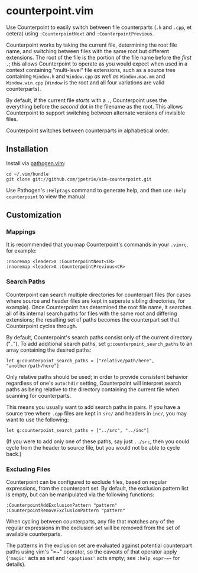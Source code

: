 # counterpoint.vim

Use Counterpoint to easily switch between file counterparts
(`.h` and `.cpp`, et cetera) using `:CounterpointNext` and 
`:CounterpointPrevious`.

Counterpoint works by taking the current file, determining the root file
name, and switching between files with the same root but different extensions.
The root of the file is the portion of the file name before the *first* `.`;
this allows Counterpoint to operate as you would expect when used in a
context containing "multi-level" file extensions, such as a source tree
containing `Window.h` and `Window.cpp` *as well as* `Window.mac.mm` and
`Window.win.cpp` (`Window` is the root and all four variations are valid
counterparts).

By default, if the current file *starts* with a `.`, Counterpoint uses the
everything before the *second* dot in the filename as the root. This allows
Counterpoint to support switching between alternate versions of invisible
files.

Counterpoint switches between counterparts in alphabetical order.  

## Installation

Install via [pathogen.vim](https://github.com/tpope/vim-pathogen):

    cd ~/.vim/bundle
    git clone git://github.com/jpetrie/vim-counterpoint.git

Use Pathogen's `:Helptags` command to generate help, and then use `:help counterpoint`
to view the manual.

## Customization

### Mappings

It is recommended that you map Counterpoint's commands in your `.vimrc`, for example:

    :nnoremap <leader>a :CounterpointNext<CR>
    :nnoremap <leader>A :CounterpointPrevious<CR>

### Search Paths

Counterpoint can search multiple directories for counterpart files (for cases where
source and header files are kept in seperate sibling directories, for example). Once
Counterpoint has determined the root file name, it searches all of its internal search
paths for files with the same root and differing extensions; the resulting set of paths
becomes the counterpart set that Counterpoint cycles through.

By default, Counterpoint's search paths consist only of the current directory ("`.`").
To add additional search paths, set `g:counterpoint_search_paths` to an array containing
the desired paths:

    let g:counterpoint_search_paths = ["relative/path/here", "another/path/here"]

Only relative paths should be used; in order to provide consistent behavior regardless
of one's `autochdir` setting, Counterpoint will interpret search paths as being relative
to the directory containing the current file when scanning for counterparts.

This means you usually want to add search paths in pairs. If you have a source tree where
`.cpp` files are kept in `src/` and headers in `inc/`, you may want to use the following:

    let g:counterpoint_search_paths = ["../src", "../inc"]

(If you were to add only one of these paths, say just `../src`, then you could cycle from
the header to source file, but you would not be able to cycle back.)

### Excluding Files

Counterpoint can be configured to exclude files, based on regular expressions, from the
counterpart set. By default, the exclusion pattern list is empty, but can be manipulated
via the following functions:

    :CounterpointAddExclusionPattern "pattern"
    :CounterpointRemoveExclusionPattern "pattern"

When cycling between counterparts, any file that matches any of the regular expressions
in the exclusion set will be removed from the set of available counterparts.

The patterns in the exclusion set are evaluated against potential counterpart paths using
vim's "=~" operator, so the caveats of that operator apply (`'magic'` acts as set and
`'cpoptions'` acts empty; see `:help expr-=~` for details).

